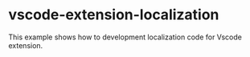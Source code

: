 # vscode-extension-localization
This example shows how to development localization code for Vscode extension.
